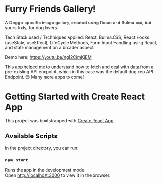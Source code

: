 # Furry Friends Gallery!

A Doggo-specific image gallery, created using React and Bulma.css, but yours truly, for dog lovers. 

Tech Stack used / Techniques Applied: React, Bulma.CSS,  React Hooks (useState, useEffect), LifeCycle Methods, Form Input Handling using React, and state management on a broader aspect.

Demo here: https://youtu.be/ng12CimKjEM

This app helped me to understand how to fetch and deal with data from a pre-existing API endpoint, which in this case was the default dog.ceo API Endpoint. 😊 Many more apps to come!

# Getting Started with Create React App

This project was bootstrapped with [Create React App](https://github.com/facebook/create-react-app).

## Available Scripts

In the project directory, you can run:

### `npm start`

Runs the app in the development mode.\
Open [http://localhost:3000](http://localhost:3000) to view it in the browser.
